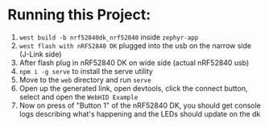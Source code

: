 # Running this Project:
1. `west build -b nrf52840dk_nrf52840` inside `zephyr-app`
2. `west flash with nRF52840 DK` plugged into the usb on the narrow side (J-Link side)
3. After flash plug in nRF52840 DK on wide side (actual nRF52840 usb)
4. `npm i -g serve` to install the serve utility
5. Move to the `web` directory and run `serve`
6. Open up the generated link, open devtools, click the connect button, select and open the `WebHID Example`
7. Now on press of "Button 1" of the nRF52840 DK, you should get console logs describing what's happening and the LEDs should update on the dk